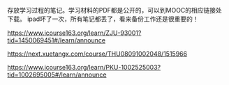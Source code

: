 存放学习过程的笔记。学习材料的PDF都是公开的，可以到MOOC的相应链接处下载。
ipad坏了一次，所有笔记都丢了，看来备份工作还是很重要的！

https://www.icourse163.org/learn/ZJU-93001?tid=1450069451#/learn/announce

https://next.xuetangx.com/course/THU08091002048/1515966

https://www.icourse163.org/learn/PKU-1002525003?tid=1002695005#/learn/announce
